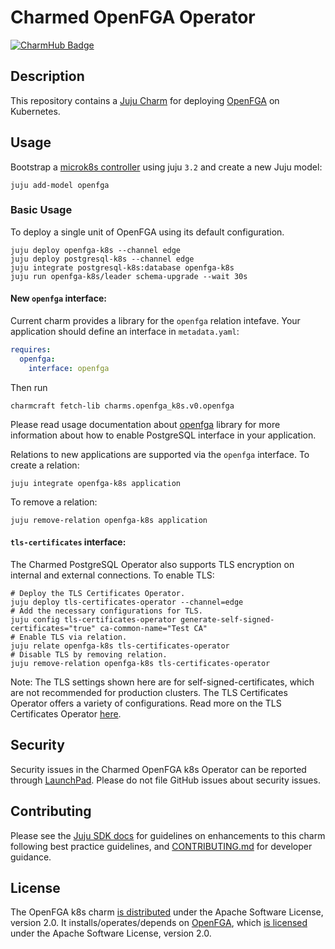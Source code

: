 # Charmed OpenFGA Operator

[![CharmHub Badge](https://charmhub.io/openfga-k8s/badge.svg)](https://charmhub.io/openfga-k8s)

## Description

This repository contains a [Juju Charm](https://charmhub.io/openfga-k8s) for deploying [OpenFGA](https://openfga.dev/) on Kubernetes.

## Usage

Bootstrap a [microk8s controller](https://juju.is/docs/olm/microk8s) using juju `3.2` and create a new Juju model:

```shell
juju add-model openfga
```

### Basic Usage
To deploy a single unit of OpenFGA using its default configuration.

```shell
juju deploy openfga-k8s --channel edge
juju deploy postgresql-k8s --channel edge
juju integrate postgresql-k8s:database openfga-k8s
juju run openfga-k8s/leader schema-upgrade --wait 30s
```

#### New `openfga` interface:

Current charm provides a library for the `openfga` relation intefave. Your
application should define an interface in `metadata.yaml`:

```yaml
requires:
  openfga:
    interface: openfga
```

Then run
```shell
charmcraft fetch-lib charms.openfga_k8s.v0.openfga
```

Please read usage documentation about
[openfga](https://charmhub.io/openfga-k8s/libraries/openfga) library for
more information about how to enable PostgreSQL interface in your application.

Relations to new applications are supported via the `openfga` interface. To create a
relation:

```shell
juju integrate openfga-k8s application
```

To remove a relation:
```shell
juju remove-relation openfga-k8s application
```

#### `tls-certificates` interface:

The Charmed PostgreSQL Operator also supports TLS encryption on internal and external connections. To enable TLS:

```shell
# Deploy the TLS Certificates Operator.
juju deploy tls-certificates-operator --channel=edge
# Add the necessary configurations for TLS.
juju config tls-certificates-operator generate-self-signed-certificates="true" ca-common-name="Test CA"
# Enable TLS via relation.
juju relate openfga-k8s tls-certificates-operator
# Disable TLS by removing relation.
juju remove-relation openfga-k8s tls-certificates-operator
```

Note: The TLS settings shown here are for self-signed-certificates, which are not recommended for production clusters. The TLS Certificates Operator offers a variety of configurations. Read more on the TLS Certificates Operator [here](https://charmhub.io/tls-certificates-operator).

## Security
Security issues in the Charmed OpenFGA k8s Operator can be reported through [LaunchPad](https://wiki.ubuntu.com/DebuggingSecurity#How%20to%20File). Please do not file GitHub issues about security issues.

## Contributing
Please see the [Juju SDK docs](https://juju.is/docs/sdk) for guidelines on enhancements to this charm following best practice guidelines, and [CONTRIBUTING.md](https://github.com/canonical/openfga-operator/blob/main/CONTRIBUTING.md) for developer guidance.

## License
The OpenFGA k8s charm [is distributed](https://github.com/canonical/openfga-operator/blob/main/LICENSE) under the Apache Software License, version 2.0. It installs/operates/depends on [OpenFGA](https://github.com/openfga/openfga), which [is licensed](https://github.com/openfga/openfga/blob/main/LICENSE) under the Apache Software License, version 2.0.
